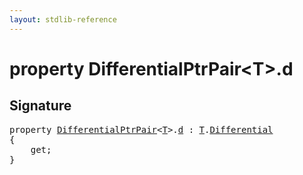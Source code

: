 ```yaml
---
layout: stdlib-reference
---
```


# property DifferentialPtrPair\<T\>\.d

## Signature

<pre>
<span class='code_keyword'>property</span> <a href="index.html" class="code_type">DifferentialPtrPair</a>&lt;<a href="index.html#typeparam-T" class="code_type">T</a>&gt;.<a href="d.html">d</a> : <a href="index.html#typeparam-T" class="code_type">T</a>.<a href="differential-0.html" class="code_type">Differential</a>
{
    get;
}
</pre>

